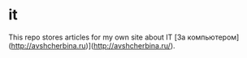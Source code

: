 # it

 This repo stores articles for my own site about IT [За компьютером] (http://avshcherbina.ru)](http://avshcherbina.ru/).

